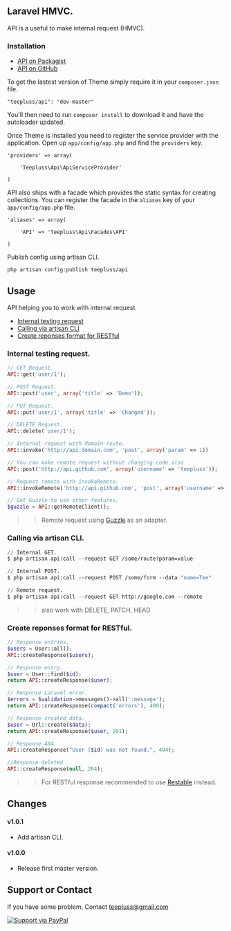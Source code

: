 ## Laravel HMVC.

API is a useful to make internal request (HMVC).

### Installation

- [API on Packagist](https://packagist.org/packages/teepluss/api)
- [API on GitHub](https://github.com/teepluss/laravel4-api)

To get the lastest version of Theme simply require it in your `composer.json` file.

~~~
"teepluss/api": "dev-master"
~~~

You'll then need to run `composer install` to download it and have the autoloader updated.

Once Theme is installed you need to register the service provider with the application. Open up `app/config/app.php` and find the `providers` key.

~~~
'providers' => array(

    'Teepluss\Api\ApiServiceProvider'

)
~~~

API also ships with a facade which provides the static syntax for creating collections. You can register the facade in the `aliases` key of your `app/config/app.php` file.

~~~
'aliases' => array(

    'API' => 'Teepluss\Api\Facades\API'

)
~~~

Publish config using artisan CLI.

~~~
php artisan config:publish teepluss/api
~~~

## Usage

API helping you to work with internal request.

- [Internal testing request](#internal-testing-request)
- [Calling via artisan CLI](#calling-via-artisan-cli)
- [Create reponses format for RESTful](#create-reponses-format-for-restful)

### Internal testing request.

~~~php
// GET Request.
API::get('user/1');

// POST Request.
API::post('user', array('title' => 'Demo'));

// PUT Request.
API::put('user/1', array('title' => 'Changed'));

// DELETE Request.
API::delete('user/1');

// Internal request with domain route.
API::invoke('http://api.domain.com', 'post', array('param' => 1))

// You can make remote request without changing code also.
API::post('http://api.github.com', array('username' => 'teepluss'));

// Request remote with invokeRemote.
API::invokeRemote('http://api.github.com', 'post', array('username' => 'teepluss'));

// Get Guzzle to use other features.
$guzzle = API::getRemoteClient();
~~~
>> Remote request using [Guzzle](http://guzzlephp.org/) as an adapter.

### Calling via artisan CLI.

~~~lisp
// Internal GET.
$ php artisan api:call --request GET /some/route?param=value

// Internal POST.
$ php artisan api:call --request POST /some/form --data "name=Tee"

// Remote request.
$ php artisan api:call --request GET http://google.com --remote
~~~
>> also work with DELETE, PATCH, HEAD

### Create reponses format for RESTful.

~~~php
// Response entries.
$users = User::all();
API::createResponse($users);

// Response entry.
$user = User::find($id);
return API::createResponse($user);

// Response Laravel error.
$errors = $validation->messages()->all(':message');
return API::createResponse(compact('errors'), 400);

// Response created data.
$user = Url::create($data);
return API::createResponse($user, 201);

// Response 404.
API::createResponse("User [$id] was not found.", 404);

//Response deleted.
API::createResponse(null, 204);
~~~
>> For RESTful response recommended to use [Restable](https://github.com/teepluss/laravel4-restable) instead.

## Changes

#### v1.0.1
- Add artisan CLI.

#### v1.0.0
- Release first master version.

## Support or Contact

If you have some problem, Contact teepluss@gmail.com

[![Support via PayPal](https://rawgithub.com/chris---/Donation-Badges/master/paypal.jpeg)](https://www.paypal.com/cgi-bin/webscr?cmd=_s-xclick&hosted_button_id=9GEC8J7FAG6JA)